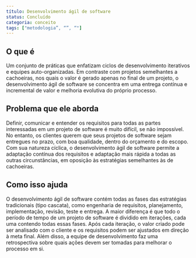 ```yaml
---
título: Desenvolvimento ágil de software
status: Concluído
categoria: conceito
tags: ["metodologia”, “”, “"]
---
```


## O que é

Um conjunto de práticas que enfatizam ciclos de desenvolvimento iterativos e equipes auto-organizadas. 
Em contraste com projetos semelhantes a cachoeiras, nos quais o valor é gerado apenas no final de um projeto, 
o desenvolvimento ágil de software se concentra em uma entrega contínua e incremental de valor e 
melhoria evolutiva do próprio processo. 

## Problema que ele aborda

Definir, comunicar e entender os requisitos para todas as partes interessadas em um projeto de software é muito difícil, se não impossível. 
No entanto, os clientes querem que seus projetos de software sejam entregues no prazo, com boa qualidade, dentro do orçamento e do escopo. 
Com sua natureza cíclica, o desenvolvimento ágil de software permite a adaptação contínua dos requisitos e 
adaptação mais rápida a todas as outras circunstâncias, em oposição às estratégias semelhantes às de cachoeiras. 

## Como isso ajuda

O desenvolvimento ágil de software contém todas as fases das estratégias tradicionais (tipo cascata), 
como engenharia de requisitos, planejamento, implementação, revisão, teste e entrega. 
A maior diferença é que todo o período de tempo de um projeto de software é dividido em iterações, cada uma contendo todas essas fases. 
Após cada iteração, o valor criado pode ser analisado com o cliente e os requisitos podem ser ajustados em direção à meta final. 
Além disso, a equipe de desenvolvimento faz uma retrospectiva sobre quais ações devem ser tomadas para melhorar o processo em si. 
